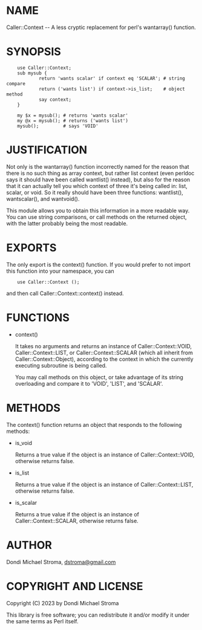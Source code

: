 # NAME

Caller::Context -- A less cryptic replacement for perl's wantarray() function.

# SYNOPSIS

        use Caller::Context;
        sub mysub {
                return 'wants scalar' if context eq 'SCALAR'; # string compare
                return ('wants list') if context->is_list;    # object method
                say context;
        }

        my $x = mysub(); # returns 'wants scalar'
        my @x = mysub(); # returns ('wants list')
        mysub();         # says 'VOID'

# JUSTIFICATION

Not only is the wantarray() function incorrectly named for the reason that there
is no such thing as array context, but rather list context (even perldoc
says it should have been called wantlist() instead), but also for the reason
that it can actually tell you which context of three it's being called in:
list, scalar, or void. So it really should have been three functions:
wantlist(), wantscalar(), and wantvoid().

This module allows you to obtain this information in a more readable way. You
can use string comparisons, or call methods on the returned object, with the
latter probably being the most readable.

# EXPORTS

The only export is the context() function. If you would prefer to not import
this function into your namespace, you can

        use Caller::Context ();

and then call Caller::Context::context() instead.

# FUNCTIONS

- context()

    It takes no arguments and returns an instance of Caller::Context::VOID,
    Caller::Context::LIST, or Caller::Context::SCALAR (which all inherit from
    Caller::Context::Object), according to the context in which the currently
    executing subroutine is being called.

    You may call methods on this object, or take advantage of its string overloading
    and compare it to 'VOID', 'LIST', and 'SCALAR'.

# METHODS

The context() function returns an object that responds to the following methods:

- is\_void

    Returns a true value if the object is an instance of Caller::Context::VOID,
    otherwise returns false.

- is\_list

    Returns a true value if the object is an instance of Caller::Context::LIST,
    otherwise returns false.

- is\_scalar

    Returns a true value if the object is an instance of Caller::Context::SCALAR,
    otherwise returns false.

# AUTHOR

Dondi Michael Stroma, <dstroma@gmail.com>

# COPYRIGHT AND LICENSE

Copyright (C) 2023 by Dondi Michael Stroma

This library is free software; you can redistribute it and/or modify
it under the same terms as Perl itself.

